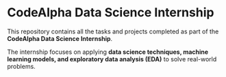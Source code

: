 # CodeAlpha Data Science Internship
This repository contains all the tasks and projects completed as part of the **CodeAlpha Data Science Internship**.  

The internship focuses on applying **data science techniques, machine learning models, and exploratory data analysis (EDA)** to solve real-world problems.  
